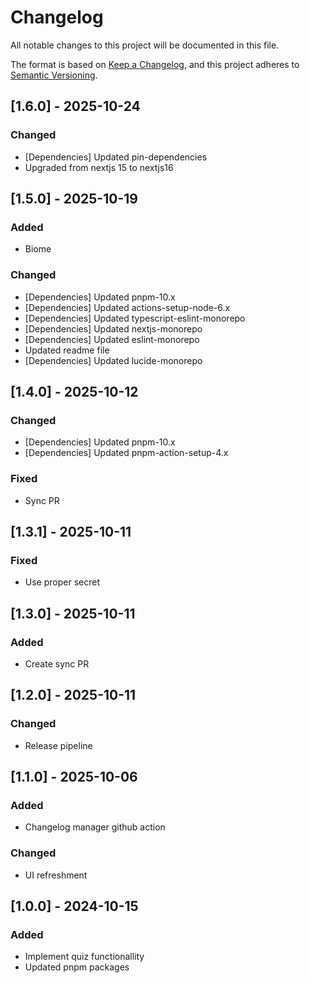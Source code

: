 # Changelog
All notable changes to this project will be documented in this file.

The format is based on [Keep a Changelog](https://keepachangelog.com/en/1.0.0/),
and this project adheres to [Semantic Versioning](https://semver.org/spec/v2.0.0.html).

## [1.6.0] - 2025-10-24
### Changed
- [Dependencies] Updated pin-dependencies
- Upgraded from nextjs 15 to nextjs16

## [1.5.0] - 2025-10-19
### Added
- Biome

### Changed
- [Dependencies] Updated pnpm-10.x
- [Dependencies] Updated actions-setup-node-6.x
- [Dependencies] Updated typescript-eslint-monorepo
- [Dependencies] Updated nextjs-monorepo
- [Dependencies] Updated eslint-monorepo
- Updated readme file
- [Dependencies] Updated lucide-monorepo

## [1.4.0] - 2025-10-12
### Changed
- [Dependencies] Updated pnpm-10.x
- [Dependencies] Updated pnpm-action-setup-4.x

### Fixed
- Sync PR

## [1.3.1] - 2025-10-11
### Fixed
- Use proper secret

## [1.3.0] - 2025-10-11
### Added
- Create sync PR

## [1.2.0] - 2025-10-11
### Changed
- Release pipeline

## [1.1.0] - 2025-10-06
### Added
- Changelog manager github action

### Changed
- UI refreshment

## [1.0.0] - 2024-10-15
### Added
- Implement quiz functionallity
- Updated pnpm packages

